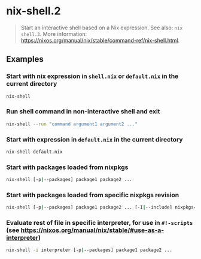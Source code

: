 # nix-shell.2

> Start an interactive shell based on a Nix expression. See also: `nix shell.3`. More information: <https://nixos.org/manual/nix/stable/command-ref/nix-shell.html>.

## Examples

### Start with nix expression in `shell.nix` or `default.nix` in the current directory

```bash
nix-shell
```

### Run shell command in non-interactive shell and exit

```bash
nix-shell --run "command argument1 argument2 ..."
```

### Start with expression in `default.nix` in the current directory

```bash
nix-shell default.nix
```

### Start with packages loaded from nixpkgs

```bash
nix-shell [-p|--packages] package1 package2 ...
```

### Start with packages loaded from specific nixpkgs revision

```bash
nix-shell [-p|--packages] package1 package2 ... [-I|--include] nixpkgs=https://github.com/NixOS/nixpkgs/archive/nixpkgs_revision.tar.gz
```

### Evaluate rest of file in specific interpreter, for use in `#!-scripts` (see <https://nixos.org/manual/nix/stable/#use-as-a-interpreter>)

```bash
nix-shell -i interpreter [-p|--packages] package1 package2 ...
```
